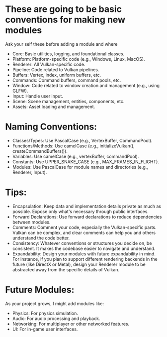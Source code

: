 # These are going to be basic conventions for making new modules 

Ask your self these before adding a module and where 

- Core: Basic utilities, logging, and foundational classes.
- Platform: Platform-specific code (e.g., Windows, Linux, MacOS).
- Renderer: All Vulkan-specific code.
- Pipeline: Code related to Vulkan pipelines.
- Buffers: Vertex, index, uniform buffers, etc.
- Commands: Command buffers, command pools, etc.
- Window: Code related to window creation and management (e.g., using GLFW).
- Input: Handle user input.
- Scene: Scene management, entities, components, etc.
- Assets: Asset loading and management.

# Naming Conventions:
- Classes/Types: Use PascalCase (e.g., VertexBuffer, CommandPool).
- Functions/Methods: Use camelCase (e.g., initializeVulkan(), createCommandBuffers()).
- Variables: Use camelCase (e.g., vertexBuffer, commandPool).
- Constants: Use UPPER_SNAKE_CASE (e.g., MAX_FRAMES_IN_FLIGHT).
- Modules: Use PascalCase for module names and directories (e.g., Renderer, Input).
# Tips:
- Encapsulation: Keep data and implementation details private as much as possible. Expose only what's necessary through public interfaces.
- Forward Declarations: Use forward declarations to reduce dependencies between modules.
- Comments: Comment your code, especially the Vulkan-specific parts. Vulkan can be complex, and clear comments can help you and others understand the code better.
- Consistency: Whatever conventions or structures you decide on, be consistent. It makes the codebase easier to navigate and understand.
- Expandability: Design your modules with future expandability in mind. For instance, if you plan to support different rendering backends in the future (like DirectX or Metal), design your Renderer module to be abstracted away from the specific details of Vulkan.
  
# Future Modules:
As your project grows, I might add modules like:

- Physics: For physics simulation.
- Audio: For audio processing and playback.
- Networking: For multiplayer or other networked features.
- UI: For in-game user interfaces.